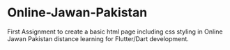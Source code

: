 # Online-Jawan-Pakistan
First Assignment to create a basic html page including css styling in Online Jawan Pakistan distance learning for Flutter/Dart development.
